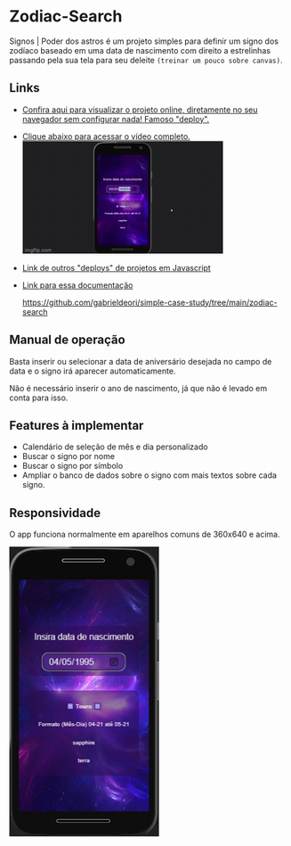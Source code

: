 # Zodiac-Search
Signos | Poder dos astros é um projeto simples para definir um signo dos zodíaco baseado em uma data de nascimento com direito a estrelinhas passando pela sua tela para seu deleite `(treinar um pouco sobre canvas)`.

## Links
- [Confira aqui para visualizar o projeto online, diretamente no seu navegador sem configurar nada! Famoso "deploy".](https://simple-case-study.vercel.app/zodiac-search/index.html)

- [Clique abaixo para acessar o vídeo completo. ![Link Projeto](./src/img/CalculaSigno.gif)](https://youtu.be/ECaG_YBgoQs)

- [Link de outros "deploys" de projetos em Javascript](https://simple-case-study.vercel.app/)

- [Link para essa documentação](https://github.com/gabrieldeori/simple-case-study/tree/main/zodiac-search)

  https://github.com/gabrieldeori/simple-case-study/tree/main/zodiac-search

## Manual de operação
Basta inserir ou selecionar a data de aniversário desejada no campo de data e o signo irá aparecer automaticamente.

Não é necessário inserir o ano de nascimento, já que não é levado em conta para isso.

## Features à implementar
- Calendário de seleção de mês e dia personalizado
- Buscar o signo por nome
- Buscar o signo por símbolo
- Ampliar o banco de dados sobre o signo com mais textos sobre cada signo.

## Responsividade
O app funciona normalmente em aparelhos comuns de 360x640 e acima.

![Imagem do app no MotoG4](./src/img/MotoG4.jpg)
